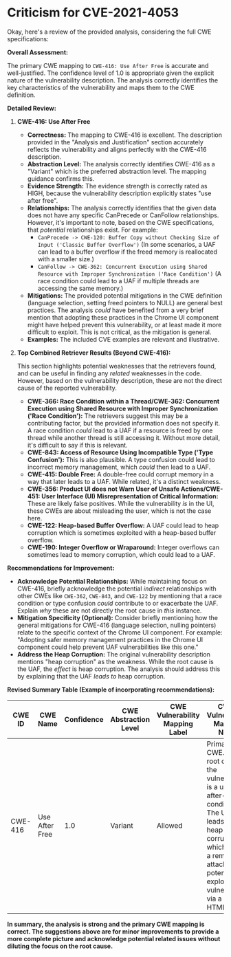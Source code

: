# Criticism for CVE-2021-4053

Okay, here's a review of the provided analysis, considering the full CWE specifications:

**Overall Assessment:**

The primary CWE mapping to `CWE-416: Use After Free` is accurate and well-justified. The confidence level of 1.0 is appropriate given the explicit nature of the vulnerability description. The analysis correctly identifies the key characteristics of the vulnerability and maps them to the CWE definition.

**Detailed Review:**

1.  **CWE-416: Use After Free**

    *   **Correctness:** The mapping to CWE-416 is excellent. The description provided in the "Analysis and Justification" section accurately reflects the vulnerability and aligns perfectly with the CWE-416 description.
    *   **Abstraction Level:** The analysis correctly identifies CWE-416 as a "Variant" which is the preferred abstraction level. The mapping guidance confirms this.
    *   **Evidence Strength:**  The evidence strength is correctly rated as HIGH, because the vulnerability description explicitly states "use after free".
    *   **Relationships:** The analysis correctly identifies that the given data does not have any specific CanPrecede or CanFollow relationships. However, it's important to note, based on the CWE specifications, that *potential* relationships exist. For example:
        *   `CanPrecede -> CWE-120: Buffer Copy without Checking Size of Input ('Classic Buffer Overflow')` (In some scenarios, a UAF can lead to a buffer overflow if the freed memory is reallocated with a smaller size.)
        *   `CanFollow -> CWE-362: Concurrent Execution using Shared Resource with Improper Synchronization ('Race Condition')` (A race condition could lead to a UAF if multiple threads are accessing the same memory.)
    *   **Mitigations:** The provided potential mitigations in the CWE definition (language selection, setting freed pointers to NULL) are general best practices. The analysis *could* have benefited from a very brief mention that adopting these practices in the Chrome UI component might have helped prevent this vulnerability, or at least made it more difficult to exploit. This is not critical, as the mitigation is general.
    *   **Examples:** The included CVE examples are relevant and illustrative.

2.  **Top Combined Retriever Results (Beyond CWE-416):**

    This section highlights potential weaknesses that the retrievers found, and can be useful in finding any *related* weaknesses in the code. However, based on the vulnerability description, these are not the direct cause of the reported vulnerability.

    *   **CWE-366: Race Condition within a Thread/CWE-362: Concurrent Execution using Shared Resource with Improper Synchronization ('Race Condition'):** The retrievers suggest this may be a contributing factor, but the provided information does not specify it. A race condition *could* lead to a UAF if a resource is freed by one thread while another thread is still accessing it. Without more detail, it's difficult to say if this is relevant.
    *   **CWE-843: Access of Resource Using Incompatible Type ('Type Confusion'):** This is also plausible. A type confusion could lead to incorrect memory management, which *could* then lead to a UAF.
    *   **CWE-415: Double Free:** A double-free could corrupt memory in a way that later leads to a UAF. While related, it's a distinct weakness.
    *   **CWE-356: Product UI does not Warn User of Unsafe Actions/CWE-451: User Interface (UI) Misrepresentation of Critical Information:** These are likely false positives. While the vulnerability *is* in the UI, these CWEs are about misleading the user, which is not the case here.
    *   **CWE-122: Heap-based Buffer Overflow:** A UAF could lead to heap corruption which is sometimes exploited with a heap-based buffer overflow.
    *    **CWE-190: Integer Overflow or Wraparound:** Integer overflows can sometimes lead to memory corruption, which could lead to a UAF.

**Recommendations for Improvement:**

*   **Acknowledge Potential Relationships:** While maintaining focus on CWE-416, briefly acknowledge the potential *indirect* relationships with other CWEs like `CWE-362`, `CWE-843`, and `CWE-122` by mentioning that a race condition or type confusion *could* contribute to or exacerbate the UAF. Explain *why* these are not directly the root cause in *this* instance.
*   **Mitigation Specificity (Optional):** Consider briefly mentioning how the general mitigations for CWE-416 (language selection, nulling pointers) relate to the specific context of the Chrome UI component.  For example: "Adopting safer memory management practices in the Chrome UI component could help prevent UAF vulnerabilities like this one."
*   **Address the Heap Corruption:** The original vulnerability description mentions "heap corruption" as the weakness. While the root cause is the UAF, the *effect* is heap corruption. The analysis should address this by explaining that the UAF *leads to* heap corruption.

**Revised Summary Table (Example of incorporating recommendations):**

| CWE ID | CWE Name | Confidence | CWE Abstraction Level | CWE Vulnerability Mapping Label | CWE-Vulnerability Mapping Notes |
|---|---|---|---|---|---|
| CWE-416 | Use After Free | 1.0 | Variant | Allowed | Primary CWE.  The root cause of the vulnerability is a use-after-free condition. The UAF leads to heap corruption, which allows a remote attacker to potentially exploit the vulnerability via a crafted HTML page.|

**In summary, the analysis is strong and the primary CWE mapping is correct. The suggestions above are for minor improvements to provide a more complete picture and acknowledge potential related issues without diluting the focus on the root cause.**